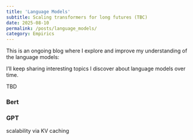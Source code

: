 ```yaml
---
title: 'Language Models'
subtitle: Scaling transformers for long futures (TBC)
date: 2025-08-10
permalink: /posts/language_models/
category: Empirics
---
```



This is an ongoing blog where I explore and improve my understanding of the language models:

I’ll keep sharing interesting topics I discover about language models over time.

TBD



### Bert

### GPT


scalability via KV caching